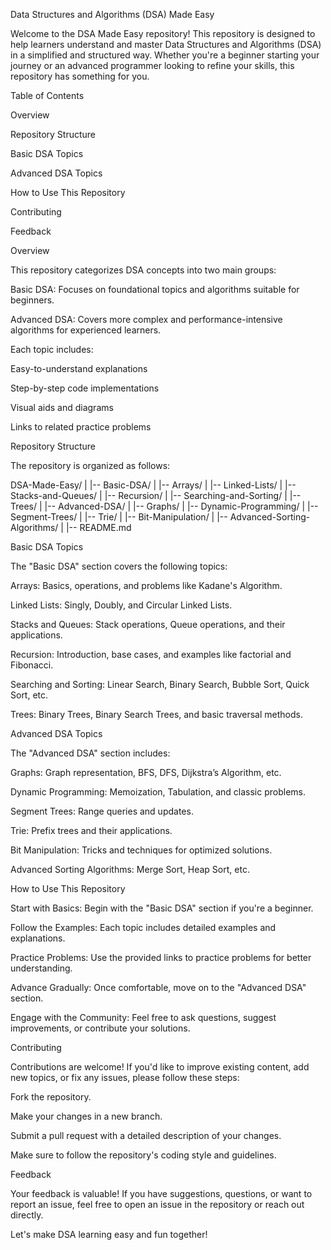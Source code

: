 Data Structures and Algorithms (DSA) Made Easy

Welcome to the DSA Made Easy repository! This repository is designed to help learners understand and master Data Structures and Algorithms (DSA) in a simplified and structured way. Whether you're a beginner starting your journey or an advanced programmer looking to refine your skills, this repository has something for you.

Table of Contents

Overview

Repository Structure

Basic DSA Topics

Advanced DSA Topics

How to Use This Repository

Contributing

Feedback

Overview

This repository categorizes DSA concepts into two main groups:

Basic DSA: Focuses on foundational topics and algorithms suitable for beginners.

Advanced DSA: Covers more complex and performance-intensive algorithms for experienced learners.

Each topic includes:

Easy-to-understand explanations

Step-by-step code implementations

Visual aids and diagrams

Links to related practice problems

Repository Structure

The repository is organized as follows:

DSA-Made-Easy/
|
|-- Basic-DSA/
|   |-- Arrays/
|   |-- Linked-Lists/
|   |-- Stacks-and-Queues/
|   |-- Recursion/
|   |-- Searching-and-Sorting/
|   |-- Trees/
|
|-- Advanced-DSA/
|   |-- Graphs/
|   |-- Dynamic-Programming/
|   |-- Segment-Trees/
|   |-- Trie/
|   |-- Bit-Manipulation/
|   |-- Advanced-Sorting-Algorithms/
|
|-- README.md

Basic DSA Topics

The "Basic DSA" section covers the following topics:

Arrays: Basics, operations, and problems like Kadane's Algorithm.

Linked Lists: Singly, Doubly, and Circular Linked Lists.

Stacks and Queues: Stack operations, Queue operations, and their applications.

Recursion: Introduction, base cases, and examples like factorial and Fibonacci.

Searching and Sorting: Linear Search, Binary Search, Bubble Sort, Quick Sort, etc.

Trees: Binary Trees, Binary Search Trees, and basic traversal methods.

Advanced DSA Topics

The "Advanced DSA" section includes:

Graphs: Graph representation, BFS, DFS, Dijkstra’s Algorithm, etc.

Dynamic Programming: Memoization, Tabulation, and classic problems.

Segment Trees: Range queries and updates.

Trie: Prefix trees and their applications.

Bit Manipulation: Tricks and techniques for optimized solutions.

Advanced Sorting Algorithms: Merge Sort, Heap Sort, etc.

How to Use This Repository

Start with Basics: Begin with the "Basic DSA" section if you're a beginner.

Follow the Examples: Each topic includes detailed examples and explanations.

Practice Problems: Use the provided links to practice problems for better understanding.

Advance Gradually: Once comfortable, move on to the "Advanced DSA" section.

Engage with the Community: Feel free to ask questions, suggest improvements, or contribute your solutions.

Contributing

Contributions are welcome! If you'd like to improve existing content, add new topics, or fix any issues, please follow these steps:

Fork the repository.

Make your changes in a new branch.

Submit a pull request with a detailed description of your changes.

Make sure to follow the repository's coding style and guidelines.

Feedback

Your feedback is valuable! If you have suggestions, questions, or want to report an issue, feel free to open an issue in the repository or reach out directly.

Let's make DSA learning easy and fun together!
